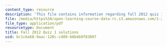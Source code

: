 ```yaml
---
content_type: resource
description: 'This file contains information regarding fall 2012 quiz 1 solutions. '
file: /media/https%3A/open-learning-course-data-rc.s3.amazonaws.com/1-264j-database-internet-and-systems-integration-technologies-fall-2013/bc1c6a689aac128cc40968b4b9f83097_MIT1_264JF13_F12_Q1_sol.pdf
file_type: application/pdf
resourcetype: Document
title: Fall 2012 Quiz 1 solutions
uid: bc1c6a68-9aac-128c-c409-68b4b9f83097
---
```

